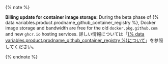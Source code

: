 {% note %}

**Billing update for container image storage:** During the beta phase of {% data variables.product.prodname_github_container_registry %}, Docker image storage and bandwidth are free for the old `docker.pkg.github.com` and new `ghcr.io` hosting services. 詳しい情報については「[{% data variables.product.prodname_github_container_registry %}について](/packages/guides/about-github-container-registry)」を参照してください。

{% endnote %}
